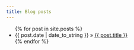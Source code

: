 ```yaml
---
title: Blog posts
---
```



<ul class="posts">
  {% for post in site.posts %}
  <li><span>{{ post.date | date_to_string }}</span> &raquo; <a href="{{ post.url | relative_url }}">{{ post.title }}</a></li>
  {% endfor %}
</ul>
